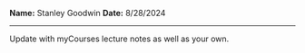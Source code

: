 **Name:** Stanley Goodwin
**Date:** 8/28/2024

---

Update with myCourses lecture notes as well as your own.